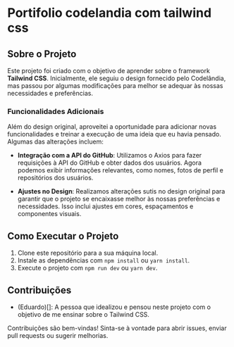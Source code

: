 # Portifolio codelandia com tailwind css

## Sobre o Projeto

Este projeto foi criado com o objetivo de aprender sobre o framework **Tailwind CSS**. Inicialmente, ele seguiu o design fornecido pelo Codelândia, mas passou por algumas modificações para melhor se adequar às nossas necessidades e preferências.

### Funcionalidades Adicionais

Além do design original, aproveitei a oportunidade para adicionar novas funcionalidades e treinar a execução de uma ideia que eu havia pensado. Algumas das alterações incluem:

- **Integração com a API do GitHub**: Utilizamos o Axios para fazer requisições à API do GitHub e obter dados dos usuários. Agora podemos exibir informações relevantes, como nomes, fotos de perfil e repositórios dos usuários.

- **Ajustes no Design**: Realizamos alterações sutis no design original para garantir que o projeto se encaixasse melhor às nossas preferências e necessidades. Isso inclui ajustes em cores, espaçamentos e componentes visuais.

## Como Executar o Projeto

1. Clone este repositório para a sua máquina local.
2. Instale as dependências com `npm install` ou `yarn install`.
3. Execute o projeto com `npm run dev` ou `yarn dev`.

## Contribuições
 
 - (Eduardo)[]: A pessoa que idealizou e pensou neste projeto com o objetivo de me ensinar sobre o Tailwind CSS.

Contribuições são bem-vindas! Sinta-se à vontade para abrir issues, enviar pull requests ou sugerir melhorias.
